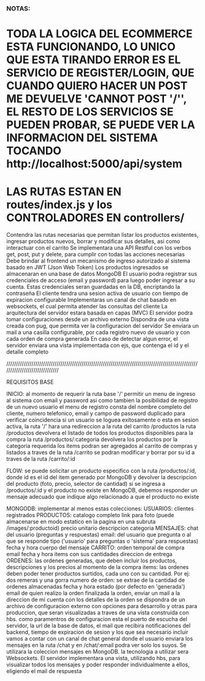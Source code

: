 ### NOTAS:

# TODA LA LOGICA DEL ECOMMERCE ESTA FUNCIONANDO, LO UNICO QUE ESTA TIRANDO ERROR ES EL SERVICIO DE REGISTER/LOGIN, QUE CUANDO QUIERO HACER UN POST ME DEVUELVE 'CANNOT POST '/'', EL RESTO DE LOS SERVICIOS SE PUEDEN PROBAR, SE PUEDE VER LA INFORMACION DEL SISTEMA TOCANDO http://localhost:5000/api/system

# LAS RUTAS ESTAN EN routes/index.js y los CONTROLADORES EN controllers/

Contendra las rutas necesarias que permitan listar los productos existentes, ingresar productos nuevos, borrar y modificar sus detalles, asi como interactuar con el carrito
Se implementara una API Restful con los verbos get, post, put y delete, para cumplir con todas las acciones necesarias
Debe brindar al frontend un mecanismo de ingreso autorizado al sistema basado en JWT (Json Web Token)
Los productos ingresados se almacenaran en una base de datos MongoDB
El usuario podra registrar sus credenciales de acceso (email y password) para luego poder ingresar a su cuenta. Estas credenciales seran guardadas en la DB, encriptando la contraseña
El cliente tendra una sesion activa de usuario con tiempo de expiracion configurable
Implementaras un canal de chat basado en websockets, el cual permita atender las consultas del cliente
La arquitectura del servidor estara basada en capas (MVC)
El servidor podra tomar configuraciones desde un archivo externo
Dispondra de una vista creada con pug, que permita ver la configuracion del servidor
Se enviara un mail a una casilla configurable, por cada registro nuevo de usuario y con cada orden de compra generada
En caso de detectar algun error, el servidor enviara una vista implementada con ejs, que contenga el id y el detalle completo

//////////////////////////////////////////////////////////////////////////////////////////////////////////////////////////////

REQUISITOS BASE

INICIO: al momento de requerir la ruta base '/'
permitir un menu de ingreso al sistema con email y password asi como tambien la posibilidad de registro de un nuevo usuario
el menu de registro consta del nombre completo del cliente, numero telefonico, email y campo de password duplicado para verificar coincidencia
si un usuario se loguea exitosamente o esta en sesion activa, la ruta '/' hara una redireccion a la ruta del carrito /productos
la ruta /productos devolvera el listado de todos los productos disponibles para la compra
la ruta /productos/:categoria devolvera los productos por la categoria requerida
los items podran ser agregados al carrito de compras y listados a traves de la ruta /carrito
se podran modificar y borrar por su id a traves de la ruta /carrito/:id

FLOW: se puede solicitar un producto especifico con la ruta /productos/:id, donde id es el id del item generado por MongoDB y devolver la descripcion del producto (foto, precio, selector de cantidad)
si se ingresa a /productos/:id y el producto no existe en MongoDB, debemos responder un mensaje adecuado que indique algo relacionado a que el producto no existe

MONGODB: implementar al menos estas colecciones:
USUARIOS: clientes registrados
PRODUCTOS: catalogo completo
link para foto (puede almacenarse en modo estatico en la pagina en una subruta /images/:productoid)
precio unitario descripcion
categoria
MENSAJES: chat del usuario (preguntas y respuestas)
email: del usuario que pregunta o al que se responde
tipo ('usuario' para preguntas o 'sistema' para respuestas)
fecha y hora
cuerpo del mensaje
CARRITO: orden temporal de compra
email
fecha y hora
items con sus cantidades
direccion de entrega
ORDENES: las ordenes generadas, que deben incluir los productos, descripciones y los precios al momento de la compra
items: las ordenes deben poder tener productos surtidos, cada uno con su cantidad. Por ej: dos remeras y una gorra
numero de orden: se extrae de la cantidad de ordenes almacenadas
fecha y hora
estado (por defecto en 'generada')
email de quien realizo la orden
finalizada la orden, enviar un mail a la direccion de mi cuenta con los detalles de la orden
se dispondra de un archivo de configuracion externo con opciones para desarrollo y otras para produccion, que seran visualizadas a traves de una vista construida con hbs. como paramentros de configuracion esta el puerto de escucha del servidor, la url de la base de datos, el mail que recibira notificaciones del backend, tiempo de expiracion de sesion y los que sea necesario incluir
vamos a contar con un canal de chat general donde el usuario enviara los mensajes en la ruta /chat y en /chat/:email podra ver solo los suyos. Se utilizara la coleccion mensajes en MongoDB. la tecnologia a utilizar sera Websockets. El servidor implementara una vista, utilizando hbs, para visualizar todos los mensajes y poder responder individualmente a ellos, eligiendo el mail de respuesta
